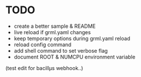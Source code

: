 # TODO
- create a better sample & README
- live reload if grml.yaml changes
- keep temporary options during grml.yaml reload
- reload config command
- add shell command to set verbose flag
- document ROOT & NUMCPU environment variable

(test edit for bacill&mu;s webhook..)
